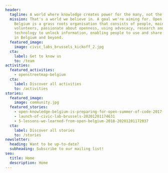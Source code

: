 ```yaml
---
header:
  tagline: A world where knowledge creates power for the many, not the few.
  mission: That's a world we believe in. A goal we're aiming for. Open Knowledge
    Belgium is a grass roots organisation that consists of people, mainly
    volunteers, passionate about openness, using advocacy, research and
    technology to unlock information, enabling people to use and share knowledge
    in Belgium and beyond.
  featured_image:
    image: civic_labs_brussels_kickoff_2.jpg
  cta:
    label: Get to know us
    to: /team
activities:
  featured_activities:
    - openstreetmap-belgium
  cta:
    label: Discover all activities
    to: /activities
stories:
  featured_image:
    image: community.jpg
  featured_stories:
    - open-knowledge-belgium-is-preparing-for-open-summer-of-code-2017-20201201174314
    - launch-of-civic-lab-brussels-20201201174631
    - 5-lessons-we-learned-from-open-belgium-2018-20201201172037
  cta:
    label: Discover all stories
    to: /stories
newsletter:
  heading: Want to be up-to-date?
  subheading: Subscribe to our mailing list!
seo:
  title: Home
  description: Home
---
```

